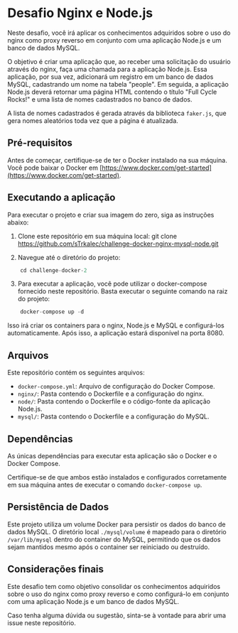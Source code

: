# Desafio Nginx e Node.js

Neste desafio, você irá aplicar os conhecimentos adquiridos sobre o uso do nginx como proxy reverso em conjunto com uma aplicação Node.js e um banco de dados MySQL. 

O objetivo é criar uma aplicação que, ao receber uma solicitação do usuário através do nginx, faça uma chamada para a aplicação Node.js. Essa aplicação, por sua vez, adicionará um registro em um banco de dados MySQL, cadastrando um nome na tabela "people". Em seguida, a aplicação Node.js deverá retornar uma página HTML contendo o título "Full Cycle Rocks!" e uma lista de nomes cadastrados no banco de dados.

A lista de nomes cadastrados é gerada através da biblioteca `faker.js`, que gera nomes aleatórios toda vez que a página é atualizada.


## Pré-requisitos

Antes de começar, certifique-se de ter o Docker instalado na sua máquina. Você pode baixar o Docker em [https://www.docker.com/get-started](https://www.docker.com/get-started).
## Executando a aplicação

Para executar o projeto e criar sua imagem do zero, siga as instruções abaixo:

1. Clone este repositório em sua máquina local: git clone https://github.com/sTrkalec/challenge-docker-nginx-mysql-node.git


2. Navegue até o diretório do projeto: 

```javascript
    cd challenge-docker-2
```
3. Para executar a aplicação, você pode utilizar o docker-compose fornecido neste repositório. Basta executar o seguinte comando na raiz do projeto:

```javascript
    docker-compose up -d
```

Isso irá criar os containers para o nginx, Node.js e MySQL e configurá-los automaticamente. Após isso, a aplicação estará disponível na porta 8080.

## Arquivos

Este repositório contém os seguintes arquivos:

- `docker-compose.yml`: Arquivo de configuração do Docker Compose.
- `nginx/`: Pasta contendo o Dockerfile e a configuração do nginx.
- `node/`: Pasta contendo o Dockerfile e o código-fonte da aplicação Node.js.
- `mysql/`: Pasta contendo o Dockerfile e a configuração do MySQL.

## Dependências

As únicas dependências para executar esta aplicação são o Docker e o Docker Compose.

Certifique-se de que ambos estão instalados e configurados corretamente em sua máquina antes de executar o comando `docker-compose up`.

## Persistência de Dados

Este projeto utiliza um volume Docker para persistir os dados do banco de dados MySQL. O diretório local `./mysql/volume` é mapeado para o diretório `/var/lib/mysql` dentro do container do MySQL, permitindo que os dados sejam mantidos mesmo após o container ser reiniciado ou destruído.

## Considerações finais

Este desafio tem como objetivo consolidar os conhecimentos adquiridos sobre o uso do nginx como proxy reverso e como configurá-lo em conjunto com uma aplicação Node.js e um banco de dados MySQL. 

Caso tenha alguma dúvida ou sugestão, sinta-se à vontade para abrir uma issue neste repositório.
